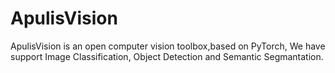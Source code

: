 # ApulisVision
ApulisVision is an open computer vision toolbox,based on PyTorch, We have support Image Classification, Object Detection and Semantic Segmantation.

